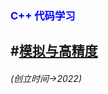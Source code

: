 
### <font color=#0000FF >C++ 代码学习</font>

#[模拟与高精度](https://qianmhyh.github.io/qianmhyh/)
-------------

###### (创立时间->2022)
